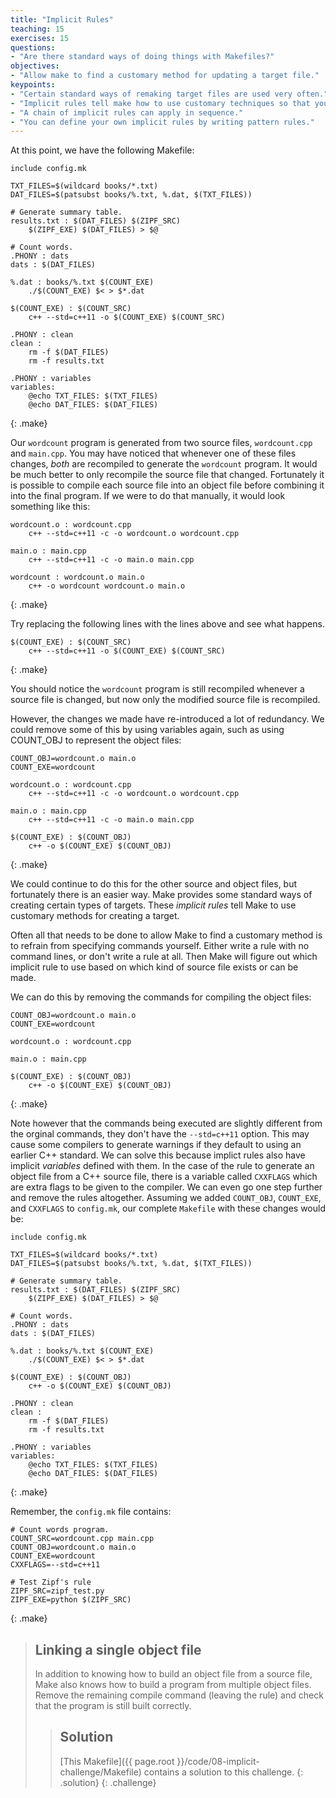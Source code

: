 ```yaml
---
title: "Implicit Rules"
teaching: 15
exercises: 15
questions:
- "Are there standard ways of doing things with Makefiles?"
objectives:
- "Allow make to find a customary method for updating a target file."
keypoints:
- "Certain standard ways of remaking target files are used very often."
- "Implicit rules tell make how to use customary techniques so that you do not have to specify them in detail."
- "A chain of implicit rules can apply in sequence."
- "You can define your own implicit rules by writing pattern rules."
---
```


At this point, we have the following Makefile:

~~~
include config.mk

TXT_FILES=$(wildcard books/*.txt)
DAT_FILES=$(patsubst books/%.txt, %.dat, $(TXT_FILES))

# Generate summary table.
results.txt : $(DAT_FILES) $(ZIPF_SRC)
	$(ZIPF_EXE) $(DAT_FILES) > $@

# Count words.
.PHONY : dats
dats : $(DAT_FILES)

%.dat : books/%.txt $(COUNT_EXE)
	./$(COUNT_EXE) $< > $*.dat

$(COUNT_EXE) : $(COUNT_SRC)
	c++ --std=c++11 -o $(COUNT_EXE) $(COUNT_SRC)

.PHONY : clean
clean :
	rm -f $(DAT_FILES)
	rm -f results.txt

.PHONY : variables
variables:
	@echo TXT_FILES: $(TXT_FILES)
	@echo DAT_FILES: $(DAT_FILES)
~~~
{: .make}

 Our `wordcount` program is generated from two source files, `wordcount.cpp` and
`main.cpp`. You may have noticed that whenever one of these files changes, *both* are
recompiled to generate the `wordcount` program. It would be much better to only
recompile the source file that changed. Fortunately it is possible to compile each
source file into an object file before combining it into the final program. If we 
were to do that manually, it would look something like this:

~~~
wordcount.o : wordcount.cpp
	c++ --std=c++11 -c -o wordcount.o wordcount.cpp

main.o : main.cpp
	c++ --std=c++11 -c -o main.o main.cpp
	
wordcount : wordcount.o main.o
	c++ -o wordcount wordcount.o main.o
~~~
{: .make}

Try replacing the following lines with the lines above and see what happens. 

~~~
$(COUNT_EXE) : $(COUNT_SRC)
	c++ --std=c++11 -o $(COUNT_EXE) $(COUNT_SRC)
~~~
{: .make}

You should notice the `wordcount` program is still recompiled whenever a source
file is changed, but now only the modified source file is recompiled.

However, the changes we made have re-introduced a lot of redundancy. We could remove
some of this by using variables again, such as using COUNT_OBJ to represent the object
files:

~~~
COUNT_OBJ=wordcount.o main.o
COUNT_EXE=wordcount

wordcount.o : wordcount.cpp
	c++ --std=c++11 -c -o wordcount.o wordcount.cpp

main.o : main.cpp
	c++ --std=c++11 -c -o main.o main.cpp
	
$(COUNT_EXE) : $(COUNT_OBJ)
	c++ -o $(COUNT_EXE) $(COUNT_OBJ)
~~~
{: .make}

We could continue to do this for the other source and object files, but fortunately
there is an easier way. Make provides some standard ways of creating certain types
of targets. These *implicit rules* tell Make to use customary methods for creating
a target.

Often all that needs to be done to allow Make to find a customary method is
to refrain from specifying commands yourself. Either 
write a rule with no command lines, or don't write a rule at all. Then Make 
will figure out which implicit rule to use based on which kind of source file 
exists or can be made.

We can do this by removing the commands for compiling the object files:

~~~
COUNT_OBJ=wordcount.o main.o
COUNT_EXE=wordcount

wordcount.o : wordcount.cpp

main.o : main.cpp
	
$(COUNT_EXE) : $(COUNT_OBJ)
	c++ -o $(COUNT_EXE) $(COUNT_OBJ)
~~~
{: .make}

Note however that the commands being executed are slightly different from
the orginal commands, they don't have the `--std=c++11` option. This may cause
some compilers to generate warnings if they default to using an earlier
C++ standard. We can solve this because implict rules also have implicit *variables*
defined with them. In the case of the rule to generate an object file from
a C++ source file, there is a variable called `CXXFLAGS` which are extra flags
to be given to the compiler. We can even go one step further and remove the rules 
altogether. Assuming we added `COUNT_OBJ`, `COUNT_EXE`, and `CXXFLAGS` to `config.mk`, our 
complete `Makefile` with these changes would be:

~~~
include config.mk

TXT_FILES=$(wildcard books/*.txt)
DAT_FILES=$(patsubst books/%.txt, %.dat, $(TXT_FILES))

# Generate summary table.
results.txt : $(DAT_FILES) $(ZIPF_SRC)
	$(ZIPF_EXE) $(DAT_FILES) > $@

# Count words.
.PHONY : dats
dats : $(DAT_FILES)

%.dat : books/%.txt $(COUNT_EXE)
	./$(COUNT_EXE) $< > $*.dat

$(COUNT_EXE) : $(COUNT_OBJ)
	c++ -o $(COUNT_EXE) $(COUNT_OBJ)

.PHONY : clean
clean :
	rm -f $(DAT_FILES)
	rm -f results.txt

.PHONY : variables
variables:
	@echo TXT_FILES: $(TXT_FILES)
	@echo DAT_FILES: $(DAT_FILES)
~~~
{: .make}

Remember, the `config.mk` file contains:

~~~
# Count words program.
COUNT_SRC=wordcount.cpp main.cpp
COUNT_OBJ=wordcount.o main.o
COUNT_EXE=wordcount
CXXFLAGS=--std=c++11

# Test Zipf's rule
ZIPF_SRC=zipf_test.py
ZIPF_EXE=python $(ZIPF_SRC)
~~~
{: .make}

> ## Linking a single object file
>
> In addition to knowing how to build an object file from a source file, Make also knows
> how to build a program from multiple object files. Remove the remaining compile command 
> (leaving the rule) and check that the program is still built correctly.
>
> > ## Solution
> > [This Makefile]({{ page.root }}/code/08-implicit-challenge/Makefile)
> > contains a solution to this challenge.
> {: .solution}
{: .challenge}
